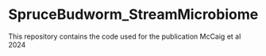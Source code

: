 # SpruceBudworm_StreamMicrobiome
This repository contains the code used for the publication McCaig et al 2024 
